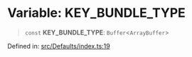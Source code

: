 # Variable: KEY\_BUNDLE\_TYPE

> `const` **KEY\_BUNDLE\_TYPE**: `Buffer`\<`ArrayBuffer`\>

Defined in: [src/Defaults/index.ts:19](https://github.com/Fokusdotid/bail/blob/cf6cc85134e12081bc635cea02cc0eee74033a81/src/Defaults/index.ts#L19)
